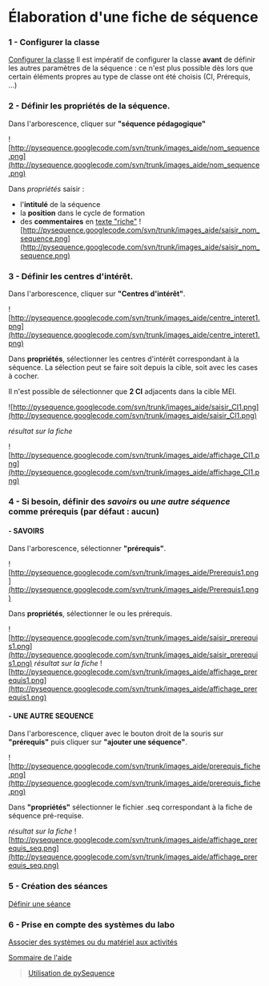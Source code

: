 # Élaboration d'une fiche de séquence #

### **1 - Configurer la classe** ###

[Configurer la classe](Premiere_utilisation.md)
Il est impératif de configurer la classe **avant** de définir les autres paramètres de la séquence : ce n'est plus possible dès lors que certain éléments propres au type de classe ont été choisis (CI, Prérequis, ...)

### **2 - Définir les propriétés de la séquence.** ###

Dans l'arborescence, cliquer sur **"séquence pédagogique"**

![http://pysequence.googlecode.com/svn/trunk/images_aide/nom_sequence.png](http://pysequence.googlecode.com/svn/trunk/images_aide/nom_sequence.png)

Dans _propriétés_ saisir :
  * l'**intitulé** de la séquence
  * la **position** dans le cycle de formation
  * des **commentaires** en [texte "riche"](texte_riche.md)
![http://pysequence.googlecode.com/svn/trunk/images_aide/saisir_nom_sequence.png](http://pysequence.googlecode.com/svn/trunk/images_aide/saisir_nom_sequence.png)

### **3 - Définir les centres d'intérêt.** ###

Dans l'arborescence, cliquer sur **"Centres d'intérêt"**.

![http://pysequence.googlecode.com/svn/trunk/images_aide/centre_interet1.png](http://pysequence.googlecode.com/svn/trunk/images_aide/centre_interet1.png)

Dans **propriétés**, sélectionner les centres d'intérêt correspondant à la séquence.
La sélection peut se faire soit depuis la cible, soit avec les cases à cocher.

Il n'est possible de sélectionner que **2 CI** adjacents dans la cible MEI.

![http://pysequence.googlecode.com/svn/trunk/images_aide/saisir_CI1.png](http://pysequence.googlecode.com/svn/trunk/images_aide/saisir_CI1.png)

_résultat sur la fiche_

![http://pysequence.googlecode.com/svn/trunk/images_aide/affichage_CI1.png](http://pysequence.googlecode.com/svn/trunk/images_aide/affichage_CI1.png)

### **4 - Si besoin, définir des _savoirs_ ou _une autre séquence_ comme prérequis (par défaut : aucun)** ###

#### **- SAVOIRS** ####

Dans l'arborescence, sélectionner **"prérequis"**.

![http://pysequence.googlecode.com/svn/trunk/images_aide/Prerequis1.png](http://pysequence.googlecode.com/svn/trunk/images_aide/Prerequis1.png)

Dans **propriétés**, sélectionner le ou les prérequis.

![http://pysequence.googlecode.com/svn/trunk/images_aide/saisir_prerequis1.png](http://pysequence.googlecode.com/svn/trunk/images_aide/saisir_prerequis1.png)
_résultat sur la fiche_
![http://pysequence.googlecode.com/svn/trunk/images_aide/affichage_prerequis1.png](http://pysequence.googlecode.com/svn/trunk/images_aide/affichage_prerequis1.png)

#### **- UNE AUTRE SEQUENCE** ####

Dans l'arborescence, cliquer avec le bouton droit de la souris sur **"prérequis"** puis cliquer sur **"ajouter une séquence"**.

![http://pysequence.googlecode.com/svn/trunk/images_aide/prerequis_fiche.png](http://pysequence.googlecode.com/svn/trunk/images_aide/prerequis_fiche.png)

Dans **"propriétés"** sélectionner le fichier .seq correspondant à la fiche de séquence pré-requise.

_résultat sur la fiche_
![http://pysequence.googlecode.com/svn/trunk/images_aide/affichage_prerequis_seq.png](http://pysequence.googlecode.com/svn/trunk/images_aide/affichage_prerequis_seq.png)

### **5 - Création des séances** ###

[Définir une séance](creation_seance.md)


### **6 - Prise en compte des systèmes du labo** ###

[Associer des systèmes ou du matériel aux activités](systeme_labo.md)





[Sommaire de l'aide](Aide.md)
> [Utilisation de pySequence](Utilisation.md)